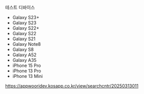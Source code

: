 테스트 디바이스
- Galaxy S23+
- Galaxy S23
- Galaxy S22+
- Galaxy S22
- Galaxy S21
- Galaxy Note8
- Galaxy S8
- Galaxy A52
- Galaxy A35
- iPhone 15 Pro
- iPhone 13 Pro
- iPhone 13 Mini





https://appwooridev.kosapp.co.kr/view/searchcntr/20250313011
